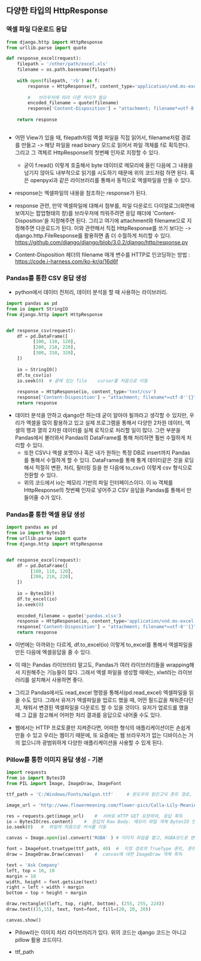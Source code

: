 ## 다양한 타입의 HttpResponse


### 엑셀 파일 다운로드 응답
```python
from django.http import HttpResponse
from urllib.parse import quote

def response_excel(request):
    filepath = '/other/path/excel.xls'
    filename = os.path.basename(filepath)
    
    with open(filepath,	'rb') as f:
        response = HttpResponse(f, content_type='application/vnd.ms-excel')
        
        #	브라우저에 따라 다른 처리가 필요
        encoded_filename = quote(filename)
        response['Content-Disposition']	= "attachment; filename*=utf-8''{}".format(encoded_filename)
   
    return response
    
```

- 어떤 View가 있을 때, filepath처럼 엑셀 파일을 직접 읽어서, filename처럼 경로를 만들고 -> 해당 파일을 read binary 모드로 읽어서 파일 객체를 f로 획득한다. 그리고 그 객체르 HttpResponse의 첫번째 
  인자로 지정할 수 있다.
  - 굳이 f.read() 이렇게 호출해서 byte 데이터로 메모리에 올린 다음에 그 내용을 넘기지 않아도 내부적으로 읽기를 시도하기 때문에 위의 코드처럼 하면 된다. 혹은 openpyxl과 같은 라이브러리를 통해서 동적으로
    엑셀파일을 만들 수 있다.
    
- response는 엑셀파일의 내용을 참조하는 response가 된다. 
- response 관련, 만약 엑셀파일에 대해서 첨부를, 파일 다운로드 다이얼로그(화면에 보여지는 팝업형태의 창)를 브라우저에 띄워주려면 응답 헤더에 'Content-Disposition'을 지정해주면 된다. 그리고 여기에 
  attachment와 filename으로 지정해주면 다운로드가 된다. 이와 관련해서 직접 HttpResponse를 쓰기 보다는 -> django.http.FileResponse를 활용하면 좀 더 수월하게 처리할 수 있다. https://github.com/django/django/blob/3.0.2/django/http/response.py 

- Content-Disposition 헤더의 filename 매개 변수를 HTTP로 인코딩하는 방법 : https://code.i-harness.com/ko-kr/q/16d6f


### Pandas를 통한 CSV 응답 생성
- python에서 데이터 전처리, 데이터 분석을 할 때 사용하는 라이브러리.

```python
import pandas as pd
from io	import StringIO
from django.http import HttpResponse


def response_csv(request):
    df = pd.DataFrame([
          [100,	110, 120],
          [200,	210, 220],
          [300,	310, 320],
    ])
    
    io = StringIO()
    df.to_csv(io)
    io.seek(0)	# 끝에 있는 file	cursor를 처음으로 이동
    
    response = HttpResponse(io, content_type='text/csv')
    response['Content-Disposition'] = "attachment; filename*=utf-8''{}".format(encoded_filename)
    return response

```

- 데이터 분석을 안하고 django만 하는데 굳이 알아야 될까라고 생각할 수 있지만, 우리가 엑셀을 많이 활용하고 있고 실제 프로그램을 통해서 다양한 2차원 데이터, 엑셀의 행과 열의 2차원 데이터를 실제 로직으로 처리할
  일이 많다. 그런 부분을 Pandas에서 불러와서 Pandas의 DataFrame를 통해 처리하면 훨씬 수월하게 처리할 수 있다.
  - 또한 CSV나 엑셀 포맷이나 혹은 내가 원하는 특정 DB로 insert까지 Pandas를 통해서 수월하게 할 수 있다. DataFrame를 통해 통계 데이터같은 것을 로딩해서 적절히 변환, 처리, 필터링 등을 한 다음에 to_csv() 이렇게 csv 형식으로 전환할 수 있다.
  - 위의 코드에서 io는 메모리 기반의 파일 인터페이스이다. 이 io 객체를 HttpResponse의 첫번째 인자로 넣어주고 CSV 응답을 Pandas를 통해서 만들어줄 수가 있다.


### Pandas를 통한 엑셀 응답 생성
```python
import pandas as pd
from io	import BytesIO
from urllib.parse import quote
from django.http import HttpResponse


def response_excel(request):
    df = pd.DataFrame([
         [100, 110, 120],
         [200, 210, 220],
    ])
    
    io = BytesIO()
    df.to_excel(io)
    io.seek(0)
    
    encoded_filename = quote('pandas.xlsx')
    response = HttpResponse(io, content_type='application/vnd.ms-excel')
    response['Content-Disposition']	= "attachment; filename*=utf-8''{}".format(encoded_filename)
    return response

```

- 이번에는 아까와는 다르게, df.to_excel(io) 이렇게 to_excel를 통해서 엑셀파일을 만든 다음에 엑셀응답을 줄 수 있다.
- 이 때는 Pandas 라이브러리 말고도, Pandas가 여러 라이브러리들을 wrapping해서 지원해주는 기능들이 많다. 그래서 엑셀 파일을 생성할 때에는, xlwt라는 라이브러리를 설치해서 사용하면 좋다.
- 그리고 Pandas에서도 read_excel 명령을 통해서(pd.read_excel) 엑셀파일을 읽을 수도 있다. 그래서 유저가 엑셀파일을 업로드 했을 때, 어떤 필드값을 채워준다던지, 채워서 변경된 엑셀파일을 다운로드 할 수 있을 것이다. 유저가 업로드를 했을 때 그 값을 참고해서 어떠한 처리 결과를 응답으로 내어줄 수도 있다. 

- 웹에서는 HTTP 프로토콜만 지켜준다면, 어떠한 형식의 애플리케이션이든 손쉽게 만들 수 있고 우리는 웹이기 때문에, 또 요즘에는 웹 브라우저가 없는 디바이스는 거의 없으니까 광범위하게 다양한 애플리케이션을 사용할 수 있게 된다.


### Pillow를 통한 이미지 응답 생성 - 기본
```python
import requests
from io	import BytesIO
from PIL import Image, ImageDraw, ImageFont

ttf_path = 'C:/Windows/Fonts/malgun.ttf'	 # 윈도우의 맑은고딕 폰트 경로,	맥에서는 애플고딕 경로 '/Library/Fonts/AppleGothic.ttf'

image_url = 'http://www.flowermeaning.com/flower-pics/Calla-Lily-Meaning.jpg'

res = requests.get(image_url)	 #	서버로 HTTP GET 요청하여, 응답 획득
io = BytesIO(res.content)	 #	응답의 Raw	Body. 메모리 파일 객체 BytesIO	인스턴스 생성
io.seek(0)	 #	파일의 처음으로 커서를 이동

canvas = Image.open(io).convert('RGBA' ) # 이미지 파일을 열고, RGBA모드로 변환

font = ImageFont.truetype(ttf_path,	40)	 #	지정 경로의 TrueType	폰트,	폰트크기 40
draw = ImageDraw.Draw(canvas)	 #	canvas에 대한 ImageDraw 객체 획득

text = 'Ask	Company'
left, top =	10,	10
margin = 10
width, height =	font.getsize(text)
right =	left + width + margin
bottom = top + height +	margin

draw.rectangle((left, top, right, bottom), (255, 255, 224))
draw.text((15,15), text, font=font, fill=(20, 20, 20))

canvas.show()

```

- Pillow라는 이미지 처리 라이브러리가 있다. 위의 코드는 django 코드는 아니고 pillow 활용 코드이다. 

- ttf_path
